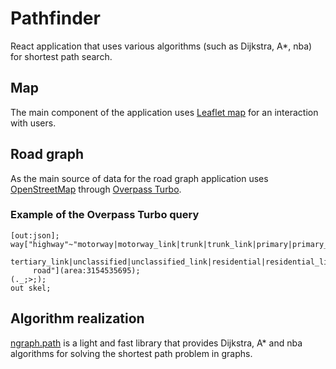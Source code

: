 # Pathfinder

React application that uses various algorithms (such as Dijkstra, A*, nba) for shortest path search.

## Map

The main component of the application uses [Leaflet map](https://leafletjs.com/) for an interaction with users.

## Road graph

As the main source of data for the road graph application uses [OpenStreetMap](https://www.openstreetmap.org/) through 
[Overpass Turbo](https://overpass-turbo.eu/).

### Example of the Overpass Turbo query

```
[out:json];
way["highway"~"motorway|motorway_link|trunk|trunk_link|primary|primary_link|secondary|secondary_link|tertiary|
     tertiary_link|unclassified|unclassified_link|residential|residential_link|service|service_link|living_street|pedestrian|
     road"](area:3154535695);
(._;>;);
out skel;
```

## Algorithm realization

[ngraph.path](https://github.com/anvaka/ngraph.path) is a light and fast library that provides Dijkstra, A* and nba 
algorithms for solving the shortest path problem in graphs.
